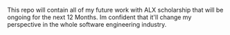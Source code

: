 This repo will contain all of my future work with ALX scholarship that will be ongoing for the next 12 Months. Im confident that it'll change my perspective in the whole software engineering industry.

